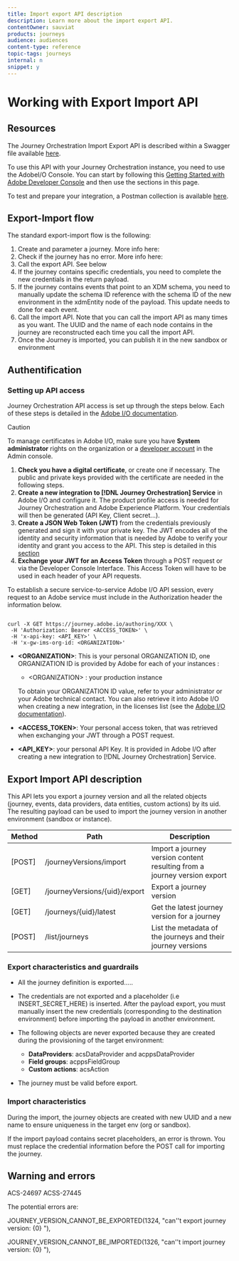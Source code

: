 ```yaml
---
title: Import export API description
description: Learn more about the import export API.
contentOwner: sauviat
products: journeys
audience: audiences
content-type: reference
topic-tags: journeys
internal: n
snippet: y
---
```


# Working with Export Import API

## Resources

The Journey Orchestration Import Export API is described within a Swagger file available [here](https://adobedocs.github.io/JourneyAPI/docs/).

To use this API with your Journey Orchestration instance, you need to use the AdobeI/O Console. You can start by following this [Getting Started with Adobe Developer Console](https://www.adobe.io/apis/experienceplatform/console/docs.html#!AdobeDocs/adobeio-console/master/getting-started.md) and then use the sections in this page.

To test and prepare your integration, a Postman collection is available [here](https://raw.githubusercontent.com/AdobeDocs/JourneyAPI/master/postman-collections/Journey-Orchestration_Export-import-API_postman-collection.json). 


## Export-Import flow

The standard export-import flow is the following:

1. Create and parameter a journey. More info here:
1. Check if the journey has no error. More info here:
1. Call the export API. See below
1. If the journey contains specific credentials, you need to complete the new credentials in the return payload.
1. If the journey contains events that point to an XDM schema, you need to manually update the schema ID reference with the schema ID of the new environment in the xdmEntity node of the payload. This update needs to done for each event.
1. Call the import API. Note that you can call the import API as many times as you want. The UUID and the name of each node contains in the journey are reconstructed each time you call the import API.
1. Once the Journey is imported, you can publish it in the new sandbox or environment


## Authentification

### Setting up API access

Journey Orchestration API access is set up through the steps below. Each of these steps is detailed in the [Adobe I/O documentation](https://www.adobe.io/authentication/auth-methods.html#!AdobeDocs/adobeio-auth/master/AuthenticationOverview/ServiceAccountIntegration.md).

>[!CAUTION]
>
>To manage certificates in Adobe I/O, make sure you have <b>System administrator</b> rights on the organization or a [developer account](https://helpx.adobe.com/enterprise/using/manage-developers.html) in the Admin console.

1. **Check you have a digital certificate**, or create one if necessary. The public and private keys provided with the certificate are needed in the following steps.
1. **Create a new integration to [!DNL Journey Orchestration] Service** in Adobe I/O and configure it. The product profile access is needed for Journey Orchestration and Adobe Experience Platform. Your credentials will then be generated (API Key, Client secret...).
1. **Create a JSON Web Token (JWT)** from the credentials previously generated and sign it with your private key. The JWT encodes all of the identity and security information that is needed by Adobe to verify your identity and grant you access to the API. This step is detailed in this [section](https://www.adobe.io/authentication/auth-methods.html#!AdobeDocs/adobeio-auth/master/JWT/JWT.md)
1. **Exchange your JWT for an Access Token** through a POST request or via the Developer Console Interface. This Access Token will have to be used in each header of your API requests.

To establish a secure service-to-service Adobe I/O API session, every request to an Adobe service must include in the Authorization header the information below.

```

curl -X GET https://journey.adobe.io/authoring/XXX \
 -H 'Authorization: Bearer <ACCESS_TOKEN>' \
 -H 'x-api-key: <API_KEY>' \
 -H 'x-gw-ims-org-id: <ORGANIZATION>'

```

* **&lt;ORGANIZATION&gt;**: This is your personal ORGANIZATION ID, one ORGANIZATION ID is provided by Adobe for each of your instances :

    * &lt;ORGANIZATION&gt; : your production instance

    To obtain your ORGANIZATION ID value, refer to your administrator or your Adobe technical contact. You can also retrieve it into Adobe I/O when creating a new integration, in the licenses list (see the <a href="https://www.adobe.io/authentication.html">Adobe I/O documentation</a>).

* **<ACCESS_TOKEN>**: Your personal access token, that was retrieved when exchanging your JWT through a POST request.

* **<API_KEY>**: your personal API Key. It is provided in Adobe I/O after creating a new integration to [!DNL Journey Orchestration] Service.



## Export Import API description

This API lets you export a journey version and all the related objects (journey, events, data providers, data entities, custom actions) by its uid.
The resulting payload can be used to import the journey version in another environment (sandbox or instance).

| Method | Path | Description |
|---|---|---|
| [POST] | /journeyVersions/import  | Import a journey version content resulting from a journey version export |
| [GET] | /journeyVersions/{uid}/export  | Export a journey version |
| [GET] | /journeys/{uid}/latest  | Get the latest journey version for a journey |
| [POST] | /list/journeys  | List the metadata of the journeys and their journey versions |


### Export characteristics and guardrails

* All the journey definition is exported.....

* The credentials are not exported and a placeholder (i.e INSERT_SECRET_HERE) is inserted.
After the payload export, you must manually insert the new credentials (corresponding to the destination environment) before importing the payload in another environment.

* The following objects are never exported because they are created during the provisioning of the target environment:
	* **DataProviders**:  acsDataProvider and acppsDataProvider
	* **Field groups**: acppsFieldGroup
	* **Custom actions**: acsAction

* The journey must be valid before export.

### Import characteristics

During the import, the journey objects are created with new UUID and a new name to ensure uniqueness in the target env (org or sandbox).

If the import payload contains secret placeholders, an error is thrown. You must replace the credential information before the POST call for importing the journey.



## Warning and errors 
ACS-24697 ACSS-27445

The potential errors are:

JOURNEY_VERSION_CANNOT_BE_EXPORTED(1324, "can''t export journey version: {0}
"),

JOURNEY_VERSION_CANNOT_BE_IMPORTED(1326, "can''t import journey version: {0}
"),
